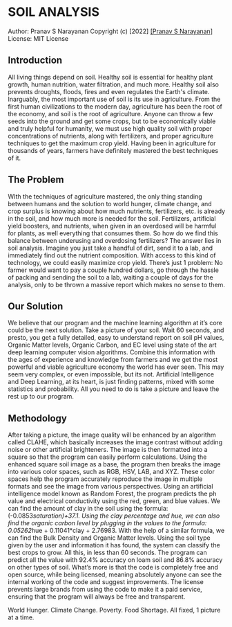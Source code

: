 # SOIL ANALYSIS
Author: Pranav S Narayanan
Copyright (c) [2022] [\[Pranav S Narayanan\]](https://buzzpranav.github.io)
License: MIT License



## Introduction
All living things depend on soil. Healthy soil is essential for healthy plant growth, human nutrition, water filtration, and much more. Healthy soil also prevents droughts, floods, fires and even regulates the Earth's climate. Inarguably, the most important use of soil is its use in agriculture. 
From the first human civilizations to the modern day, agriculture has been the root of the economy, and soil is the root of agriculture. Anyone can throw a few seeds into the ground and get some crops, but to be economically viable and truly helpful for humanity, we must use high quality soil with proper concentrations of nutrients, along with fertilizers, and proper agriculture techniques to get the maximum crop yield. Having been in agriculture for thousands of years, farmers have definitely mastered the best techniques of it. 

  

## The Problem
WIth the techniques of agriculture mastered, the only thing standing between humans and the solution to world hunger, climate change, and crop surplus is knowing about how much nutrients, fertilizers, etc. is already in the soil, and how much more is needed for the soil. Fertilizers, artificial yield boosters, and nutrients, when given in an overdosed will be harmful for plants, as well everything that consumes them. So how do we find this balance between underusing and overdosing fertilizers? The answer lies in soil analysis.
Imagine you just take a handful of dirt, send it to a lab, and immediately find out the nutrient composition. With access to this kind of technology, we could easily maximize crop yield. 
There’s just 1 problem: No farmer would want to pay a couple hundred dollars, go through the hassle of packing and sending the soil to a lab, waiting a couple of days for the analysis, only to be thrown a massive report which makes no sense to them. 

  

## Our Solution
We believe that our program and the machine learning algorithm at it’s core could be the next solution. Take a picture of your soil. Wait 60 seconds, and presto, you get a fully detailed, easy to understand report on soil pH values, Organic Matter levels, Organic Carbon, and EC level using state of the art deep learning computer vision algorithms. Combine this information with the ages of experience and knowledge from farmers and we get the most powerful and viable agriculture economy the world has ever seen.
	This may seem very complex, or even impossible, but its not. Artificial Intelligence and Deep Learning, at its heart, is just finding patterns, mixed with some statistics and probability. All you need to do is take a picture and leave the rest up to our program. 




## Methodology
After taking a picture, the image quality will be enhanced  by an algorithm called CLAHE, which basically increases the image contrast without adding noise or other artificial brighteners. 
The image is then formatted into a square so that the program can easily perform calculations. 
Using the enhanced square soil image as a base, the program then breaks the image into various color spaces, such as RGB, HSV, LAB, and XYZ. These color spaces help the program  accurately reproduce the image in multiple formats and see the image from various perspectives. Using an artificial intelligence model known as Random Forest, the program predicts the ph value and electrical conductivity using the red, green, and blue values. We can find the amount of clay in the soil using the formula: (-0.0853*saturation)+37.1. Using the clay percentage and hue, we can also find the organic carbon level by plugging in the values to the formula: 0.05262*hue + 0.11041*clay + 2.76983. With the help of a similar formula, we can find the Bulk Density and Organic Matter levels.
Using the soil type given by the user and information it has found, the system can classify the best crops to grow. All this, in less than 60 seconds.
The program can predict all the value with 92.4% accuracy on loam soil and 86.8% accuracy on other types of soil. 
What’s more is that the code is completely free and open source, while being licensed, meaning absolutely anyone can see the internal working of the code and suggest improvements. The license prevents large brands from using the code to make it a paid service, ensuring that the program will always be free and transparent.

World Hunger. Climate Change. Poverty. Food Shortage. All fixed, 1 picture at a time.
